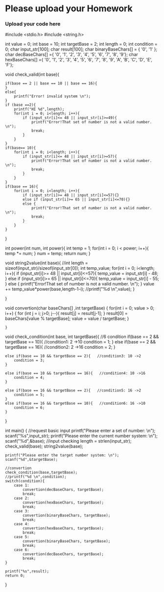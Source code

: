# Please upload your Homework

### Upload your code here
#include <stdio.h>
#include <string.h>

int value = 0;
int base = 10;
int targetBase = 2;
int length = 0;
int condition = 0;
char input_str[100];
char result[100];
char binaryBaseChars[] = { '0', '1' };
char decBaseChars[] ={ '0', '1', '2', '3', '4', '5', '6', '7', '8', '9'};
char hexBaseChars[] ={ '0', '1', '2', '3', '4', '5', '6', '7', '8', '9',
                         'A', 'B', 'C', 'D', 'E', 'F'};

void check_valid(int base){
	
	if(base == 2 || base == 10 || base == 16){
	}
	else{
		printf("Error! invalid system \n");
	}
	if (base ==2){
		printf("HI %d",length);
		for(int i = 0; i<length; i++){
			if (input_str[i]<= 48 || input_str[i]>=49){
				printf("Error!That set of number is not a valid number. \n");
				break;
			}
		}
	}
	if(base== 10){
		for(int i = 0; i<length; i++){
			if (input_str[i]<= 48 || input_str[i]>=57){
				printf("Error!That set of number is not a valid number. \n");
				break;
			}
		}
	} 
	if(base == 16){
		for(int i = 0; i<length; i++){
			if (input_str[i]>= 48 || input_str[i]<=57){}
			else if (input_str[i]>= 65 || input_str[i]<=70){}
			else {
				printf("Error!That set of number is not a valid number. \n");
				break;
			}
		}	
	}
	
}

int power(int num, int power){
	int temp = 1;
	for(int i = 0; i < power; i++){
		temp *= num; 
	}
	num = temp;
	return num;
}


void string2value(int base){
	//int length = sizeof(input_str)/sizeof(input_str[0]);
	int temp_value;
	for(int i = 0; i<length; i++){
		if (input_str[i]>= 48 || input_str[i]<=57){
			temp_value = input_str[i] - 48;
		}
		else if (input_str[i]>= 65 || input_str[i]<=70){
			temp_value = input_str[i] - 55;
		}
		else {
			printf("Error!That set of number is not a valid number. \n");
		}
		value += temp_value*power(base,length-1-i);
		//printf("%d \n",value);
	}
		
}

void convertion(char baseChars[] ,int targetBase)
    {
		for(int i = 0; value > 0; i++)
        {
			for (int j = i; j>0; j--){
				result[j] = result[j-1]; 
			}
			result[0] =  baseChars[value % targetBase];
            value = value / targetBase;
        } 
		
    }
void check_condition(int base, int targetBase){
	//6 condition
	if(base == 2 && targetBase == 10){   //condition1: 2 ->10 
		condition = 1;
	}
	else if(base == 2 && targetBase == 16){   //condition2: 2 ->16 
		condition = 2;
	}
		
	else if(base == 10 && targetBase == 2){   //condition3: 10 ->2 
		condition = 3;
	}

	else if(base == 10 && targetBase == 16){   //condition4: 10 ->16 
		condition = 4;
	}
		
	else if(base == 16 && targetBase == 2){   //condition5: 16 ->2 
		condition = 5;
	}
	else if(base == 16 && targetBase == 10){   //condition6: 16 ->10 
		condition = 6;
	}
}



int main() {
	//request basic input
	printf("Please enter a set of number: \n");
	scanf("%s",input_str);
	printf("Please enter the current number system: \n");
	scanf("%d",&base);
	//input checking
	length = strlen(input_str);
	check_valid(base);
	string2value(base);
	
	printf("Please enter the target number system: \n");
	scanf("%d",&targetBase);

	//convertion
	check_condition(base,targetBase);
	//printf("%d \n",condition);
	switch(condition){
		case 1:
			convertion(decBaseChars, targetBase);
			break;
		case 2:
			convertion(hexBaseChars, targetBase);
			break;
		case 3:
			convertion(binaryBaseChars, targetBase);
			break;
		case 4:
			convertion(hexBaseChars, targetBase);
			break;
		case 5:
			convertion(binaryBaseChars, targetBase);
			break;
		case 6:
			convertion(decBaseChars, targetBase);
			break;
	}
	
	printf("%s",result);
    return 0;
}

